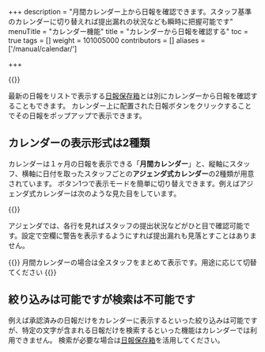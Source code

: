 +++
description = "月間カレンダー上から日報を確認できます。スタッフ基準のカレンダーに切り替えれば提出漏れの状況なども瞬時に把握可能です"
menuTitle = "カレンダー機能"
title = "カレンダーから日報を確認する"
toc = true
tags = []
weight = 101005000
contributors = []
aliases = ['/manual/calendar/']

+++

{{<icatch filename="mapping-reports-to-calendar" msg="カレンダーから日報 を表示できます" title="カレンダーモードでは日報の提出日や枚数が月単位で俯瞰できます" fontsize="30px" alice="here" >}}

最新の日報をリストで表示する[日報保存箱](/docs/manual/read-report/list/)とは別にカレンダーから日報を確認することもできます。
カレンダー上に配置された日報ボタンをクリックすることでその日報をポップアップで表示できます。

## カレンダーの表示形式は2種類

カレンダーは１ヶ月の日報を表示できる「**月間カレンダー**」と、縦軸にスタッフ、横軸に日付を取ったスタッフごとの**アジェンダ式カレンダー**の2種類が用意されています。
ボタン1つで表示モードを簡単に切り替えできます。例えばアジェンダ式カレンダーは次のような見た目をしています。

{{<appscreen filename="agenda" title="アジェンダ式カレンダーの例。縦軸にスタッフ、横軸に日付の見た目をしており、スタッフ毎の状況を確認するのに適しています"  >}}

アジェンダでは、各行を見ればスタッフの提出状況などがひと目で確認可能です。設定で空欄に警告を表示するようにすれば提出漏れも見落とすことはありません。

{{<alice pos="right" icon="here">}}
月間カレンダーの場合は全スタッフをまとめて表示です。用途に応じて切替てください
{{</alice>}}

## 絞り込みは可能ですが検索は不可能です

例えば承認済みの日報だけをカレンダーに表示するといった絞り込みは可能ですが、特定の文字が含まれる日報だけを検索するといった機能はカレンダーでは利用できません。
検索が必要な場合は[日報保存箱](/docs/manual/read-report/list/)を活用してください。
